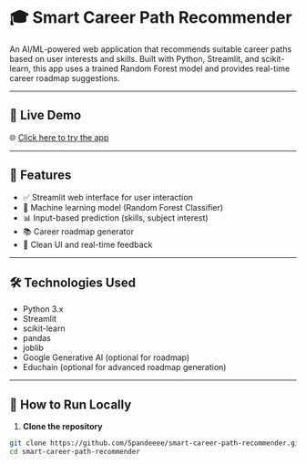 # 🎓 Smart Career Path Recommender

An AI/ML-powered web application that recommends suitable career paths based on user interests and skills. Built with Python, Streamlit, and scikit-learn, this app uses a trained Random Forest model and provides real-time career roadmap suggestions.

---

## 🚀 Live Demo

🌐 [Click here to try the app](https://smart-career-path.streamlit.app/)

---

## 📌 Features

- ✅ Streamlit web interface for user interaction
- 🧠 Machine learning model (Random Forest Classifier)
- 📊 Input-based prediction (skills, subject interest)
- 📚 Career roadmap generator
- 💬 Clean UI and real-time feedback

---

## 🛠️ Technologies Used

- Python 3.x
- Streamlit
- scikit-learn
- pandas
- joblib
- Google Generative AI (optional for roadmap)
- Educhain (optional for advanced roadmap generation)

---

## 🧪 How to Run Locally

1. **Clone the repository**

```bash
git clone https://github.com/Spandeeee/smart-career-path-recommender.git
cd smart-career-path-recommender

